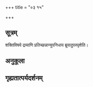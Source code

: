+++
title = "०३ १५"

+++
## सूत्रम्
शक्तिविषये द्रव्याणि प्रतिच्छन्नान्युपनिधाय ब्रूयादुपस्पृशेति।
## अनुकूला

## गृह्यतात्पर्यदर्शनम्

